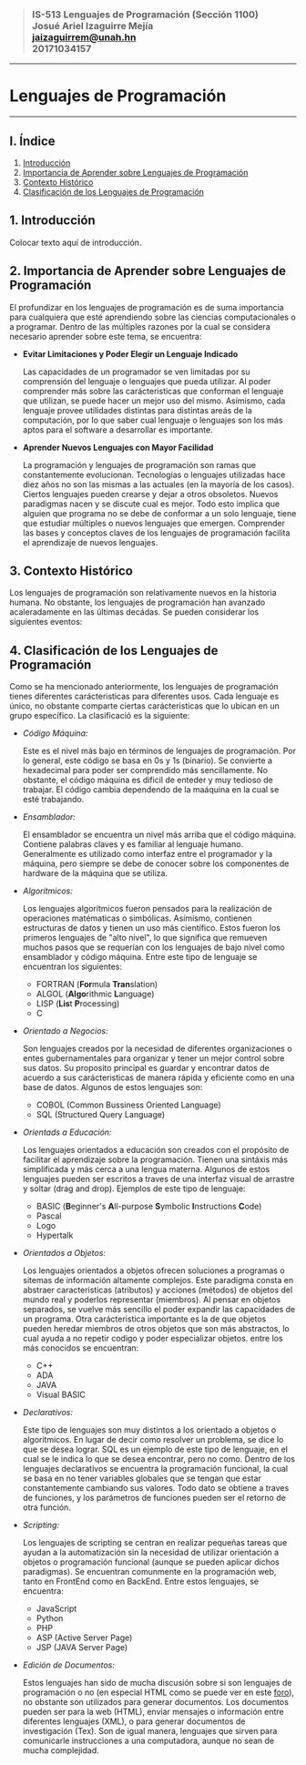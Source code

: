 > ### IS-513 Lenguajes de Programación (Sección 1100) <br> Josué Ariel Izaguirre Mejía <br> jaizaguirrem@unah.hn <br> 20171034157

---

# **Lenguajes de Programación**

---

## **I. Índice**
1. [Introducción](##1.-Introducción)
2. [Importancia de Aprender sobre Lenguajes de Programación](##2.-Importancia-de-Aprender-sobre-Lenguajes-de-Programación)
3. [Contexto Histórico](##3.-Contexto-Histórico)
4. [Clasificación de los Lenguajes de Programación](##4.-Clasificación-de-los-Lenguajes-de-Programación)

## **1. Introducción**
Colocar texto aquí de introducción.

## **2. Importancia de Aprender sobre Lenguajes de Programación**
El profundizar en los lenguajes de programación es de suma importancia para cualquiera que esté aprendiendo sobre las ciencias computacionales o a programar. Dentro de las múltiples razones por la cual se considera necesario aprender sobre este tema, se encuentra:

- **Evitar Limitaciones y Poder Elegir un Lenguaje Indicado**

    Las capacidades de un programador se ven limitadas por su comprensión  del lenguaje o lenguajes que pueda utilizar. Al poder comprender más sobre las carácteristicas que conforman el lenguaje que utilizan, se puede hacer un mejor uso del mismo. Asímismo, cada lenguaje provee utilidades distintas para distintas areás de la computación, por lo que saber cual lenguaje o lenguajes son los más aptos para el software a desarrollar es importante.

- **Aprender Nuevos Lenguajes con Mayor Facilidad**

    La programación y lenguajes de programación son ramas que constantemente evolucionan. Tecnologías o lenguajes utilizadas hace diez años no son las mismas a las actuales (en la mayoría de los casos). Ciertos lenguajes pueden crearse y dejar a otros obsoletos. Nuevos paradigmas nacen y se discute cual es mejor. Todo esto implica que alguien que programa no se debe de conformar a un solo lenguaje, tiene que estudiar múltiples o nuevos lenguajes que emergen. Comprender las bases y conceptos claves de los lenguajes de programación facilita el aprendizaje de nuevos lenguajes.

## **3. Contexto Histórico**

Los lenguajes de programación son relativamente nuevos en la historia humana. No obstante, los lenguajes de programación han avanzado acaleradamente en las últimas decádas. Se pueden considerar los siguientes eventos:

## **4. Clasificación de los Lenguajes de Programación**

Como se ha mencionado anteriormente, los lenguajes de programación tienes diferentes carácteristicas para diferentes usos. Cada lenguaje es único, no obstante comparte ciertas carácteristicas que lo ubican en un grupo específico. La clasificació es la siguiente:

- *Código Máquina:*

    Este es el nivel más bajo en términos de lenguajes de programación. Por lo general, este código se basa en 0s y 1s (binario). Se convierte a hexadecimal para poder ser comprendido más sencillamente. No obstante, el código máquina es dificil de enteder y muy tedioso de trabajar. El código cambia dependendo de la maáquina en la cual se esté trabajando.

- *Ensamblador:*

    El ensamblador se encuentra un nivel más arriba que el código máquina. Contiene palabras claves y es familiar al lenguaje humano. Generalmente es utilizado como interfaz entre el programador y la máquina, pero siempre se debe de conocer sobre los componentes de hardware de la máquina que se utiliza.

- *Algorítmicos:*

    Los lenguajes algorítmicos fueron pensados para la realización de operaciones matématicas o simbólicas. Asímismo, contienen estructuras de datos y tienen un uso más científico. Estos fueron los primeros lenguajes de "alto nivel", lo que significa que remueven muchos pasos que se requerían con los lenguajes de bajo nivel como ensamblador y código máquina. Entre este tipo de lenguaje se encuentran los siguientes:

    - FORTRAN (**For**mula **Tran**slation)
    - ALGOL (**Algo**rithmic **L**anguage)
    - LISP (**Lis**t **P**rocessing)
    - C

- *Orientado a Negocios:*

    Son lenguajes creados por la necesidad de diferentes organizaciones o entes gubernamentales para organizar y tener un mejor control sobre sus datos. Su proposito principal es guardar y encontrar datos de acuerdo a sus carácteristicas de manera rápida y eficiente como en una base de datos. Algunos de estos lenguajes son:

    - COBOL (Common Bussiness Oriented Language)
    - SQL (Structured Query Language)

- *Orientads a Educación:*

    Los lenguajes orientados a educación son creados con el propósito de facilitar el aprendizaje sobre la programación. Tienen una sintáxis más simplificada y más cerca a una lengua materna. Algunos de estos lenguajes pueden ser escritos a traves de una interfaz visual de arrastre y soltar (drag and drop). Ejemplos de este tipo de lenguaje:

    - BASIC (**B**eginner's **A**ll-purpose **S**ymbolic **I**nstructions **C**ode)
    - Pascal
    - Logo
    - Hypertalk

- *Orientados a Objetos:*

    Los lenguajes orientados a objetos ofrecen soluciones a programas o sitemas de información altamente complejos. Este paradigma consta en abstraer caracteristicas (atributos) y acciones (métodos) de objetos del mundo real y poderlos representar (miembros). Al pensar en objetos separados, se vuelve más sencillo el poder expandir las capacidades de un programa. Otra carácteristica importante es la de que objetos pueden heredar miembros de otros objetos que son más abstractos, lo cual ayuda a no repetir codigo y poder especializar objetos. entre los más conocidos se encuentran:

    - C++
    - ADA
    - JAVA
    - Visual BASIC

- *Declarativos:*

    Este tipo de lenguajes son muy distintos a los orientado a objetos o algorítmicos. En lugar de decir como resolver un problema, se dice lo que se desea lograr. SQL es un ejemplo de este tipo de lenguaje, en el cual se le indica lo que se desea encontrar, pero no como. Dentro de los lenguajes declarativos se encuentra la programación funcional, la cual se basa en no tener variables globales que se tengan que estar constantemente cambiando sus valores. Todo dato se obtiene a traves de funciones, y los parámetros de funciones pueden ser el retorno de otra función.

- *Scripting:*

    Los lenguajes de scripting se centran en realizar pequeñas tareas que ayudan a la automatización sin la necesidad de utilizar orientación a objetos o programación funcional (aunque se pueden aplicar dichos paradigmas). Se encuentran comunmente en la programación web, tanto en FrontEnd como en BackEnd. Entre estos lenguajes, se encuentra:

    - JavaScript
    - Python
    - PHP
    - ASP (Active Server Page)
    - JSP (JAVA Server Page)

- *Edición de Documentos:*

    Estos lenguajes han sido de mucha discusión sobre si son lenguajes de programación o no (en especial HTML como se puede ver en este [foro](https://stackoverflow.com/questions/145176/is-html-considered-a-programming-language)), no obstante son utilizados para generar documentos. Los documentos pueden ser para la web (HTML), enviar mensajes o información entre diferentes lenguajes (XML), o para generar documentos de investigación (Tex). Son de igual manera, lenguajes que sirven para comunicarle instrucciones a una computadora, aunque no sean de mucha complejidad.
